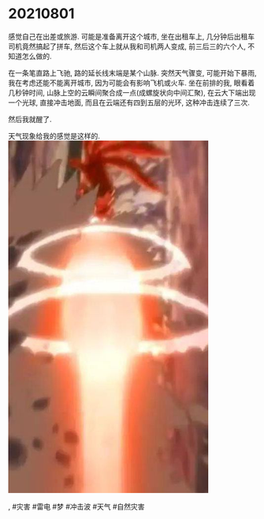 # 20210801

感觉自己在出差或旅游. 可能是准备离开这个城市, 坐在出租车上, 几分钟后出租车司机竟然搞起了拼车, 然后这个车上就从我和司机两人变成, 前三后三的六个人, 不知道怎么做的.

在一条笔直路上飞驰, 路的延长线末端是某个山脉. 突然天气骤变, 可能开始下暴雨, 我在考虑还能不能离开城市, 因为可能会有影响飞机或火车. 坐在前排的我, 眼看着几秒钟时间, 山脉上空的云瞬间聚合成一点\(成螺旋状向中间汇聚\), 在云大下端出现一个光球, 直接冲击地面, 而且在云端还有四到五层的光环, 这种冲击连续了三次.

然后我就醒了.

天气现象给我的感觉是这样的. ![](./img/20210801.jpeg)


, #灾害 #雷电 #梦 #冲击波 #天气 #自然灾害
